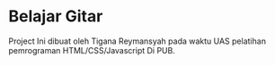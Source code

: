 # Belajar Gitar

Project Ini dibuat oleh Tigana Reymansyah pada waktu UAS pelatihan pemrograman HTML/CSS/Javascript Di PUB.